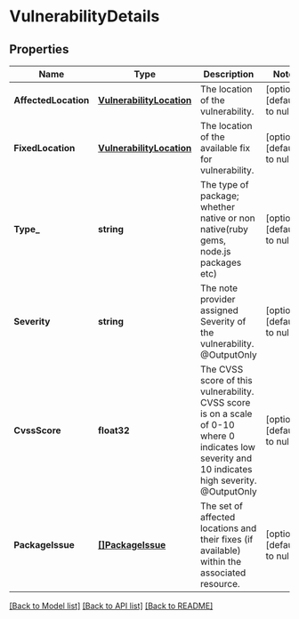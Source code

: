 # VulnerabilityDetails

## Properties
Name | Type | Description | Notes
------------ | ------------- | ------------- | -------------
**AffectedLocation** | [**VulnerabilityLocation**](VulnerabilityLocation.md) | The location of the vulnerability. | [optional] [default to null]
**FixedLocation** | [**VulnerabilityLocation**](VulnerabilityLocation.md) | The location of the available fix for vulnerability. | [optional] [default to null]
**Type_** | **string** | The type of package; whether native or non native(ruby gems, node.js packages etc) | [optional] [default to null]
**Severity** | **string** | The note provider assigned Severity of the vulnerability. @OutputOnly | [optional] [default to null]
**CvssScore** | **float32** | The CVSS score of this vulnerability. CVSS score is on a scale of 0-10 where 0 indicates low severity and 10 indicates high severity. @OutputOnly | [optional] [default to null]
**PackageIssue** | [**[]PackageIssue**](PackageIssue.md) | The set of affected locations and their fixes (if available) within the associated resource. | [optional] [default to null]

[[Back to Model list]](../README.md#documentation-for-models) [[Back to API list]](../README.md#documentation-for-api-endpoints) [[Back to README]](../README.md)


